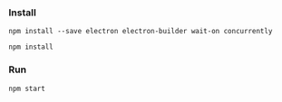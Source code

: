 ### Install
`npm install --save electron electron-builder wait-on concurrently`

`npm install`

### Run
`npm start`
